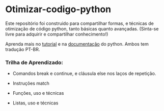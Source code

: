 # Otimizar-codigo-python
 Este repositório foi construido para compartilhar formas, e técnicas de otimização de código python, tanto básicas quanto avançadas. (Sinta-se livre para adquirir e compartilhar conhecimento!)

Aprenda mais no [tutorial](https://docs.python.org/pt-br/3/tutorial/controlflow.html#break-and-continue-statements-and-else-clauses-on-loops) e na [documentação](https://docs.python.org/pt-br/3/) do python. Ambos tem tradução PT-BR.


### Trilha de Aprendizado:

* Comandos break e continue, e cláusula else nos laços de repetição.

* Instruções match

* Funções, uso e técnicas

* Listas, uso e técnicas
